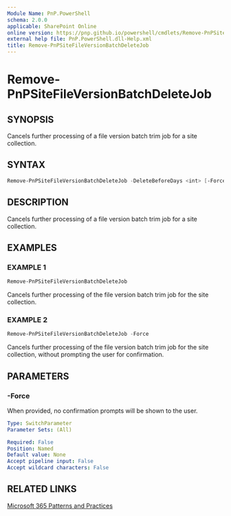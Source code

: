 ```yaml
---
Module Name: PnP.PowerShell
schema: 2.0.0
applicable: SharePoint Online
online version: https://pnp.github.io/powershell/cmdlets/Remove-PnPSiteFileVersionBatchDeleteJob.html
external help file: PnP.PowerShell.dll-Help.xml
title: Remove-PnPSiteFileVersionBatchDeleteJob
---
```

  
# Remove-PnPSiteFileVersionBatchDeleteJob

## SYNOPSIS

Cancels further processing of a file version batch trim job for a site collection.


## SYNTAX

```powershell
Remove-PnPSiteFileVersionBatchDeleteJob -DeleteBeforeDays <int> [-Force]
```


## DESCRIPTION

Cancels further processing of a file version batch trim job for a site collection.


## EXAMPLES

### EXAMPLE 1
```powershell
Remove-PnPSiteFileVersionBatchDeleteJob
```

Cancels further processing of the file version batch trim job for the site collection.

### EXAMPLE 2
```powershell
Remove-PnPSiteFileVersionBatchDeleteJob -Force
```

Cancels further processing of the file version batch trim job for the site collection, without prompting the user for confirmation.


## PARAMETERS

### -Force
When provided, no confirmation prompts will be shown to the user.

```yaml
Type: SwitchParameter
Parameter Sets: (All)

Required: False
Position: Named
Default value: None
Accept pipeline input: False
Accept wildcard characters: False
```

## RELATED LINKS

[Microsoft 365 Patterns and Practices](https://aka.ms/m365pnp)


